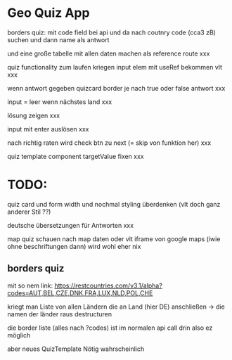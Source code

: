 # Geo Quiz App

borders quiz: mit code field bei api und da nach coutnry code (cca3 zB) suchen und dann name als antwort

und eine große tabelle mit allen daten machen als reference route xxx

quiz functionality zum laufen kriegen
input elem mit useRef bekommen vlt xxx

wenn antwort gegeben quizcard border je nach true oder false antwort xxx

input = leer wenn nächstes land xxx

lösung zeigen xxx

input mit enter auslösen xxx

nach richtig raten wird check btn zu next (= skip von funktion her) xxx

quiz template component targetValue fixen xxx

# TODO:

quiz card und form width und
nochmal styling überdenken (vlt doch ganz anderer Stil ??)

deutsche übersetzungen für Antworten xxx

map quiz schauen nach map daten
oder vlt iframe von google maps (iwie ohne beschriftungen dann)
wird wohl eher nix

## borders quiz

mit so nem link:
https://restcountries.com/v3.1/alpha?codes=AUT,BEL,CZE,DNK,FRA,LUX,NLD,POL,CHE

kriegt man Liste von allen Ländern die an Land (hier DE) anschließen
-> die namen der länder raus destructuren

die border liste (alles nach ?codes) ist im normalen api call drin also ez möglich

aber neues QuizTemplate Nötig wahrscheinlich

